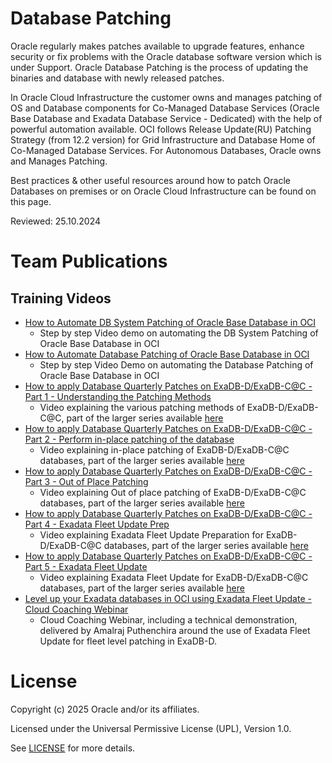 # Database Patching
 
Oracle regularly makes patches available to upgrade features, enhance security or fix problems with the Oracle database software version which is under Support. Oracle Database Patching is the process of updating the binaries and database with newly released patches.

In Oracle Cloud Infrastructure the customer owns and manages patching of OS and Database components for Co-Managed Database Services (Oracle Base Database and Exadata Database Service - Dedicated) with the help of powerful automation available. OCI follows Release Update(RU) Patching Strategy (from 12.2 version) for Grid Infrastructure and Database Home of Co-Managed Database Services. For Autonomous Databases, Oracle owns and Manages Patching.

Best practices & other useful resources around how to patch Oracle Databases on premises or on Oracle Cloud Infrastructure can be found on this page.
 
Reviewed: 25.10.2024

# Team Publications

## Training Videos
 
- [How to Automate DB System Patching of Oracle Base Database in OCI](https://youtu.be/o_0KdVY631Y)
    - Step by step Video demo on automating the DB System Patching of Oracle Base Database in OCI
- [How to Automate Database Patching of Oracle Base Database in OCI](https://youtu.be/lzGQ0IgVbBE)
    - Step by step Video Demo on automating the Database Patching of Oracle Base Database in OCI
- [How to apply Database Quarterly Patches on ExaDB-D/ExaDB-C@C - Part 1 - Understanding the Patching Methods](https://youtu.be/3LRCR16JMBY?feature=shared)
    - Video explaining the various patching methods of ExaDB-D/ExaDB-C@C, part of the larger series available [here](https://youtu.be/mYUo0A5e178?feature=shared)
- [How to apply Database Quarterly Patches on ExaDB-D/ExaDB-C@C - Part 2 - Perform in-place patching of the database](https://youtu.be/euX1r7_BGC4?feature=shared)
    - Video explaining in-place patching of ExaDB-D/ExaDB-C@C databases, part of the larger series available [here](https://youtu.be/mYUo0A5e178?feature=shared)
- [How to apply Database Quarterly Patches on ExaDB-D/ExaDB-C@C - Part 3 - Out of Place Patching](https://youtu.be/gFnW7qpAAGw?feature=shared)
    - Video explaining Out of place patching of ExaDB-D/ExaDB-C@C databases, part of the larger series available [here](https://youtu.be/mYUo0A5e178?feature=shared)
- [How to apply Database Quarterly Patches on ExaDB-D/ExaDB-C@C - Part 4 - Exadata Fleet Update Prep](https://youtu.be/sDvx44-TNck?feature=shared)
    - Video explaining Exadata Fleet Update Preparation for ExaDB-D/ExaDB-C@C databases, part of the larger series available [here](https://youtu.be/mYUo0A5e178?feature=shared)
- [How to apply Database Quarterly Patches on ExaDB-D/ExaDB-C@C - Part 5 - Exadata Fleet Update](https://youtu.be/iydZdx4_5Kw?feature=shared)
    - Video explaining Exadata Fleet Update for ExaDB-D/ExaDB-C@C databases, part of the larger series available [here](https://youtu.be/mYUo0A5e178?feature=shared)
- [Level up your Exadata databases in OCI using Exadata Fleet Update - Cloud Coaching Webinar](https://youtu.be/DcHpYhVgmDU?feature=shared)
    - Cloud Coaching Webinar, including a technical demonstration, delivered by Amalraj Puthenchira around the use of Exadata Fleet Update for fleet level patching in ExaDB-D.

# License
 
Copyright (c) 2025 Oracle and/or its affiliates.
 
Licensed under the Universal Permissive License (UPL), Version 1.0.
 
See [LICENSE](https://github.com/oracle-devrel/technology-engineering/blob/main/LICENSE) for more details.